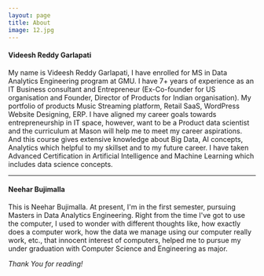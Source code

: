 ```yaml
---
layout: page
title: About
image: 12.jpg
---
```

#### Videesh Reddy Garlapati
My name is Videesh Reddy Garlapati, I have enrolled for MS in Data Analytics Engineering program at GMU. I have 7+ years of experience as an IT Business consultant and Entrepreneur (Ex-Co-founder for US organisation and Founder, Director of Products for Indian organisation). My portfolio of products Music Streaming platform, Retail SaaS, WordPress Website Designing, ERP. I have aligned my career goals towards entrepreneurship in IT space, however, want to be a Product data scientist and the curriculum at Mason will help me to meet my career aspirations. And this course gives extensive knowledge about Big Data, AI concepts, Analytics which helpful to my skillset and to my future career. I have taken Advanced Certification in Artificial Intelligence and Machine Learning which includes data science concepts.

***



#### Neehar Bujimalla
This is Neehar Bujimalla. At present, I'm in the first semester, pursuing Masters in Data Analytics Engineering. Right from the time I've got to use the computer, I used to wonder with different thoughts like, how exactly does a computer work, how the data we manage using our computer really work, etc., that innocent interest of computers, helped me to pursue my under graduation with Computer Science and Engineering as major.

*Thank You for reading!*

